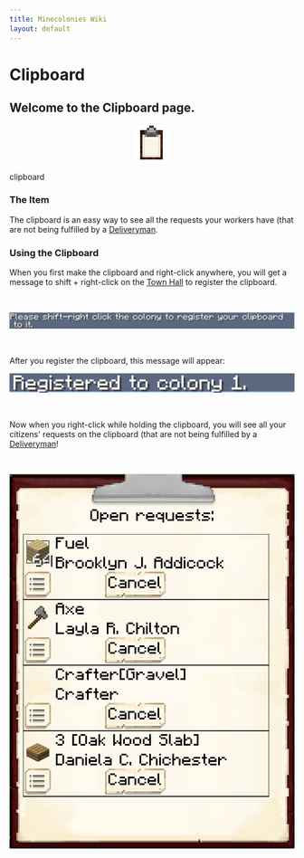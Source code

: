 ```yaml
---
title: Minecolonies Wiki
layout: default
---
```

# Clipboard 

## Welcome to the Clipboard page. 

<div class="infobox box text-center">
    <p style="text-align:center;"><img src="../../assets/images/icons/minecolonies/clipboard.png" alt="Clipboard"></p>
    <recipe>clipboard</recipe>
</div>

### The Item

The clipboard is an easy way to see all the requests your workers have (that are not being fulfilled by a [Deliveryman](../../source/workers/deliveryman).

### Using the Clipboard 

When you first make the clipboard and right-click anywhere, you will get a message to shift + right-click on the [Town Hall](../../source/buildings/townhall) to register the clipboard.

<br>
<p style="text-align:center;"><img src="../../assets/images/items/clipboardinitmessage.png" alt="Clipboard Initial Message"></p>
<br>

After you register the clipboard, this message will appear:
<br>
<p style="text-align:center;"><img src="../../assets/images/items/clipboardregistered.png" alt="Clipboard Registered Message"></p>
<br>

Now when you right-click while holding the clipboard, you will see all your citizens' requests on the clipboard (that are not being fulfilled by a [Deliveryman](../../source/workers/deliveryman)!

<br>
<p style="text-align:center;"><img src="../../assets/images/items/clipboarduse.png" alt="Clipboard Use"></p>
<br>
